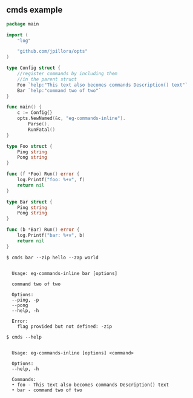 ## cmds example

<!--tmpl,chomp,code=go:cat main.go -->
``` go 
package main

import (
	"log"

	"github.com/jpillora/opts"
)

type Config struct {
	//register commands by including them
	//in the parent struct
	Foo `help:"This text also becomes commands Description() text"`
	Bar `help:"command two of two"`
}

func main() {
	c := Config{}
	opts.NewNamed(&c, "eg-commands-inline").
		Parse().
		RunFatal()
}

type Foo struct {
	Ping string
	Pong string
}

func (f *Foo) Run() error {
	log.Printf("foo: %+v", f)
	return nil
}

type Bar struct {
	Ping string
	Pong string
}

func (b *Bar) Run() error {
	log.Printf("bar: %+v", b)
	return nil
}
```
<!--/tmpl-->

```
$ cmds bar --zip hello --zap world
```

<!--tmpl,chomp,code=plain:go run main.go bar --zip hello --zap world -->
``` plain 

  Usage: eg-commands-inline bar [options]

  command two of two

  Options:
  --ping, -p
  --pong
  --help, -h

  Error:
    flag provided but not defined: -zip

```
<!--/tmpl-->

```
$ cmds --help
```

<!--tmpl,chomp,code=plain:go build -o eg-commands-inline && ./eg-commands-inline --help && rm eg-commands-inline -->
``` plain 

  Usage: eg-commands-inline [options] <command>

  Options:
  --help, -h

  Commands:
  • foo - This text also becomes commands Description() text
  • bar - command two of two

```
<!--/tmpl-->
